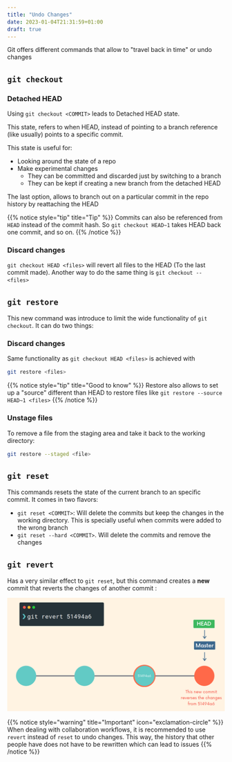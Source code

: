 ```yaml
---
title: "Undo Changes"
date: 2023-01-04T21:31:59+01:00
draft: true
---
```


Git offers different commands that allow to "travel back in time" or undo changes


## `git checkout`

### Detached HEAD

Using `git checkout <COMMIT>` leads to Detached HEAD state. 

This state, refers to when HEAD, instead of pointing to a branch reference (like usually) points to a specific commit. 

This state is useful for: 

- Looking around the state of a repo
- Make experimental changes
    - They can be committed and discarded just by switching to a branch
    - They can be kept if creating a new branch from the detached HEAD

The last option, allows to branch out on a particular commit in the repo history by reattaching the HEAD

{{% notice style="tip" title="Tip" %}}
Commits can also be referenced from `HEAD` instead of the commit hash. So `git checkout HEAD~1` takes HEAD back one commit, and so on. 
{{% /notice %}}


### Discard changes

`git checkout HEAD <files>` will revert all files to the HEAD (To the last commit made). Another way to do the same thing is `git checkout -- <files>`


## `git restore`

This new command was introduce to limit the wide functionality of `git checkout`. It can do two things:

### Discard changes

Same functionality as `git checkout HEAD <files>` is achieved with 

```sh
git restore <files>
```

{{% notice style="tip" title="Good to know" %}}
Restore also allows to set up a "source" different than HEAD to restore files like `git restore --source HEAD~1 <files>`
{{% /notice %}}


### Unstage files 

To remove a file from the staging area and take it back to the working directory:
```sh
git restore --staged <file>
```

## `git reset`

This commands resets the state of the current branch to an specific commit. It comes in two flavors:

- `git reset <COMMIT>`: Will delete the commits but keep the changes in the working directory. This is specially useful when commits were added to the wrong branch
- `git reset --hard <COMMIT>`. Will delete the commits and remove the changes

## `git revert`

Has a very similar effect to `git reset`, but this command creates a **new** commit that reverts the changes of another commit : 

![](/images/Git/gitrevert.png)

{{% notice style="warning" title="Important" icon="exclamation-circle" %}}
When dealing with collaboration workflows, it is recommended to use `revert` instead of `reset` to undo changes. This way, the history that other people have does not have to be rewritten which can lead to issues
{{% /notice %}}
